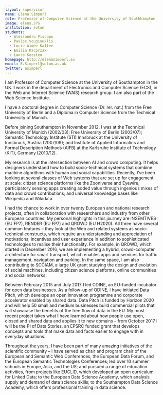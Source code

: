 ```yaml
---
layout: supervisor
name: Elena Simperl
role: Professor of Computer Science at the University of Southhampton
image: elena.JPG
institution: soton
students:
  - Alessandro Piscopo
  - Pavlos Vougiouklis
  - Lucie-Aimée Kaffee
  - Emilia Kacprzak
  - Laura Koesten
homepage: http://elenasimperl.eu
email: E.Simperl@soton.ac.uk
twitter: esimperl
---
```

I am Professor of Computer Science at the University of Southampton in the UK. I work in the department of Electronics and Computer Science (ECS), in the Web and Internet Science (WAIS) research group. I am also part of the Web Science Institute.

I have a doctoral degree in Computer Science (Dr. rer. nat.) from the Free University of Berlin and a Diploma in Computer Science from the Technical University of Munich.

Before joining Southampton in November 2012, I was at the Technical University of Munich (2002/03); Free University of Berlin (2003/07); Semantic Technology Institute (STI) Innsbruck at the University of Innsbruck,  Austria (2007/09); and Institute of Applied Informatics and Formal Description Methods (AIFB) at the Karlsruhe Institute of Technology (KIT), Germany (2010/12).

My research is at the intersection between AI and crowd computing. It helps designers understand how to build socio-technical systems that combine machine algorithms with human and social capabilities. Recently, I’ve been looking at several classes of Web systems that are set up for engagement at scale: citizen science platforms like the Zooniverse and Eyewire; participatory sensing apps creating added value through ingenious mixes of data and crowd contributions; and universal knowledge bases like Wikipedia and Wikidata.

I had the chance to work in over twenty European and national research projects, often in collaboration with researchers and industry from other European countries. My personal highlights in this journey are INSEMTIVES (EU FP7), RENDER (EU FP7) and QROWD (EU H2020).  All three have several common features – they look at the Web and related systems as socio-technical constructs, which require an understanding and appreciation of motivations, incentives and user experience in addition to sophisticated technologies to realise their functionality.  For example, in QROWD, which started in December 2016, we are implementing a hybrid, crowd-computer architecture for smart transport, which enables apps and services for traffic management, navigation and parking.  In the same space, I am also contributing to SOCIAM, a large UK grant studying the design and evolution of social machines, including citizen science platforms, online communities and social networks.

Between February 2015 and July 2017 I led ODINE, an EU-funded incubator for open data businesses. As a follow-up of ODINE, I have initiated Data Pitch, which develops an open innovation programme and corporate accelerator enabled by shared data. Data Pitch is funded by Horizon 2020 and will help 50 small and medium businesses build commercial pilots that will showcase the benefits of the free flow of data in the EU. My most recent project takes what I have learned about how people use open, closed and shared data and applies it to new domains – from October 2017 I will be the PI of Data Stories, an EPSRC funded grant that develops concepts and tools that make data and facts easier to engage with in everyday situations.

Throughout the years, I have been part of many amazing initiatives of the scientific community – I have served as chair and program chair of the European and Semantic Web Conferences, the European Data Forum, and the European Semantic Technologies Conferences; led over 10 summer schools in Europe, Asia, and the US; and pursued a range of education activities, from projects like EUCLID, which developed an open curriculum for Linked Data; to the European Data Science Academy, which analysis supply and demand of data science skills; to the Southampton Data Science Academy, which offers professional training in data science.
